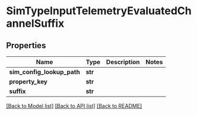 # SimTypeInputTelemetryEvaluatedChannelSuffix


## Properties
Name | Type | Description | Notes
------------ | ------------- | ------------- | -------------
**sim_config_lookup_path** | **str** |  | 
**property_key** | **str** |  | 
**suffix** | **str** |  | 

[[Back to Model list]](../README.md#documentation-for-models) [[Back to API list]](../README.md#documentation-for-api-endpoints) [[Back to README]](../README.md)


